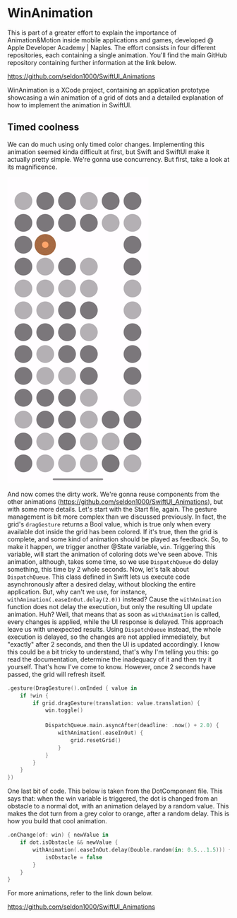 # WinAnimation

This is part of a greater effort to explain the importance of Animation&Motion inside mobile applications and games, developed @ Apple Developer Academy | Naples. The effort consists in four different repositories, each containing a single animation. You'll find the main GitHub repository containing further information at the link below.

https://github.com/seldon1000/SwiftUI_Animations

WinAnimation is a XCode project, containing an application prototype showcasing a win animation of a grid of dots and a detailed explanation of how to implement the animation in SwiftUI.

## Timed coolness

We can do much using only timed color changes. Implementing this animation seemed kinda difficult at first, but Swift and SwiftUI make it actually pretty simple. We're gonna use concurrency. But first, take a look at its magnificence.

![Alt Text](https://github.com/seldon1000/WinAnimation/blob/main/win.gif)

And now comes the dirty work. We're gonna reuse components from the other animations (https://github.com/seldon1000/SwiftUI_Animations), but with some more details. Let's start with the Start file, again. The gesture management is bit more complex than we discussed previously. In fact, the grid's ```dragGesture``` returns a Bool value, which is true only when every available dot inside the grid has been colored. If it's true, then the grid is complete, and some kind of animation should be played as feedback. So, to make it happen, we trigger another @State variable, ```win```. Triggering this variable, will start the animation of coloring dots we've seen above. This animation, although, takes some time, so we use ```DispatchQueue``` do delay something, this time by 2 whole seconds. Now, let's talk about ```DispatchQueue```. This class defined in Swift lets us execute code asynchronously after a desired delay, without blocking the entire application. But, why can't we use, for instance, ```withAnimation(.easeInOut.delay(2.0))``` instead? Cause the ```withAnimation``` function does not delay the execution, but only the resulting UI update animation. Huh? Well, that means that as soon as ```withAnimation``` is called, every changes is applied, while the UI response is delayed. This approach leave us with unexpected results. Using ```DispatchQueue``` instead, the whole execution is delayed, so the changes are not applied immediately, but "exactly" after 2 seconds, and then the UI is updated accordingly. I know this could be a bit tricky to understand, that's why I'm telling you this: go read the documentation, determine the inadequacy of it and then try it yourself. That's how I've come to know. However, once 2 seconds have passed, the grid will refresh itself.

```swift
.gesture(DragGesture().onEnded { value in
    if !win {
        if grid.dragGesture(translation: value.translation) {
            win.toggle()
                        
            DispatchQueue.main.asyncAfter(deadline: .now() + 2.0) {
                withAnimation(.easeInOut) {    
                    grid.resetGrid()
                }
            }
        }
    }
})
```

One last bit of code. This below is taken from the DotComponent file. This says that: when the win variable is triggered, the dot is changed from an obstacle to a normal dot, with an animation delayed by a random value. This makes the dot turn from a grey color to orange, after a random delay. This is how you build that cool animation.

```swift
.onChange(of: win) { newValue in
    if dot.isObstacle && newValue {
        withAnimation(.easeInOut.delay(Double.random(in: 0.5...1.5))) {
            isObstacle = false
        }
    }
}
```

For more animations, refer to the link down below.

https://github.com/seldon1000/SwiftUI_Animations
